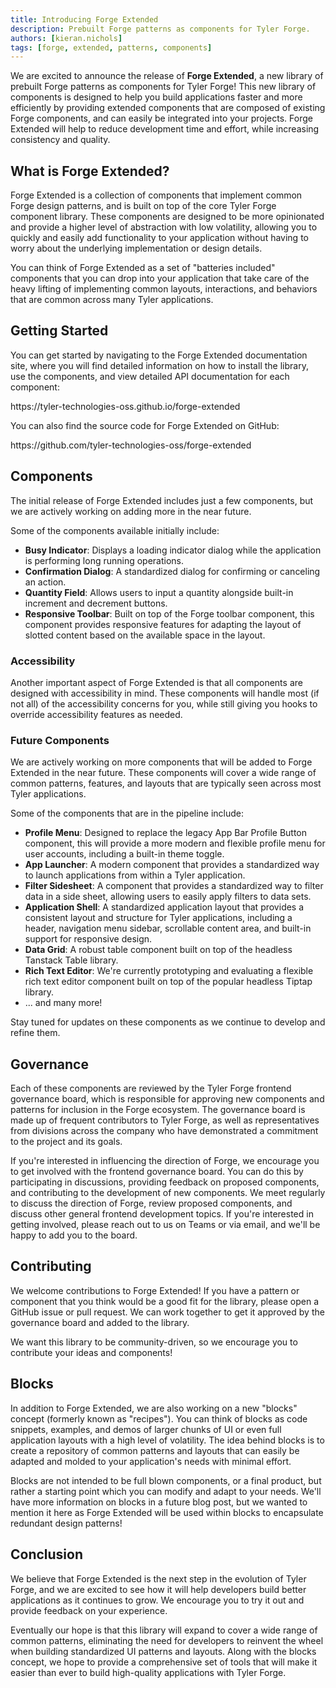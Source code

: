 ```yaml
---
title: Introducing Forge Extended
description: Prebuilt Forge patterns as components for Tyler Forge.
authors: [kieran.nichols]
tags: [forge, extended, patterns, components]
---
```


We are excited to announce the release of **Forge Extended**, a new library of prebuilt Forge patterns as components for Tyler Forge!
This new library of components is designed to help you build applications faster and more efficiently by providing extended components
that are composed of existing Forge components, and can easily be integrated into your projects. Forge Extended will help to reduce
development time and effort, while increasing consistency and quality.

<!-- truncate -->

## What is Forge Extended?

Forge Extended is a collection of components that implement common Forge design patterns, and is built on top of the core Tyler Forge component library.
These components are designed to be more opinionated and provide a higher level of abstraction with low volatility, allowing you to quickly and easily add functionality to your application without having to worry about the underlying implementation or design details.

You can think of Forge Extended as a set of "batteries included" components that you can drop into your application that take care of the heavy lifting of
implementing common layouts, interactions, and behaviors that are common across many Tyler applications.

## Getting Started

You can get started by navigating to the Forge Extended documentation site, where you will find detailed information on how to install the library, use the
components, and view detailed API documentation for each component:
<div>https://tyler-technologies-oss.github.io/forge-extended</div>

You can also find the source code for Forge Extended on GitHub:
<div>https://github.com/tyler-technologies-oss/forge-extended</div>

## Components

The initial release of Forge Extended includes just a few components, but we are actively working on adding more in the near future.

Some of the components available initially include:

- **Busy Indicator**: Displays a loading indicator dialog while the application is performing long running operations.
- **Confirmation Dialog**: A standardized dialog for confirming or canceling an action.
- **Quantity Field**: Allows users to input a quantity alongside built-in increment and decrement buttons.
- **Responsive Toolbar**: Built on top of the Forge toolbar component, this component provides responsive features for adapting the layout of slotted content based on the available space in the layout.

### Accessibility

Another important aspect of Forge Extended is that all components are designed with accessibility in mind. These components will handle most (if not all) of the accessibility concerns for you, while still giving you hooks to override accessibility features as needed.

### Future Components

We are actively working on more components that will be added to Forge Extended in the near future. These components will cover a wide range of common patterns, features, and layouts that are typically seen across most Tyler applications.

Some of the components that are in the pipeline include:

- **Profile Menu**: Designed to replace the legacy App Bar Profile Button component, this will provide a more modern and flexible profile menu for user accounts, including a built-in theme toggle.
- **App Launcher**: A modern component that provides a standardized way to launch applications from within a Tyler application.
- **Filter Sidesheet**: A component that provides a standardized way to filter data in a side sheet, allowing users to easily apply filters to data sets.
- **Application Shell**: A standardized application layout that provides a consistent layout and structure for Tyler applications, including a header, navigation menu sidebar, scrollable content area, and built-in support for responsive design.
- **Data Grid**: A robust table component built on top of the headless Tanstack Table library.
- **Rich Text Editor**: We're currently prototyping and evaluating a flexible rich text editor component built on top of the popular headless Tiptap library.
- ... and many more!

Stay tuned for updates on these components as we continue to develop and refine them.

## Governance

Each of these components are reviewed by the Tyler Forge frontend governance board, which is responsible for approving new components and patterns for inclusion in the Forge ecosystem. The governance board is made up of frequent contributors to Tyler Forge, as well as representatives from divisions across the company who have demonstrated a commitment to the project and its goals.

If you're interested in influencing the direction of Forge, we encourage you to get involved with the frontend governance board. You can do this by participating in discussions, providing feedback on proposed components, and contributing to the development of new components. We meet regularly to
discuss the direction of Forge, review proposed components, and discuss other general frontend development topics. If you're interested in getting involved, please reach out to us on Teams or via email, and we'll be happy to add you to the board.

## Contributing

We welcome contributions to Forge Extended! If you have a pattern or component that you think would be a good fit for the library, please open a GitHub issue or pull request. We can work together to get it approved by the governance board and added to the library.

We want this library to be community-driven, so we encourage you to contribute your ideas and components!

## Blocks

In addition to Forge Extended, we are also working on a new "blocks" concept (formerly known as "recipes"). You can think of blocks as code snippets, examples, and demos of larger chunks of UI or even full application layouts with a high level of volatility. The idea behind blocks is to create a
repository of common patterns and layouts that can easily be adapted and molded to your application's needs with minimal effort.

Blocks are not intended to be full blown components, or a final product, but rather a starting point which you can modify and adapt to your needs.
We'll have more information on blocks in a future blog post, but we wanted to mention it here as Forge Extended will be used within blocks to encapsulate redundant design patterns!

## Conclusion

We believe that Forge Extended is the next step in the evolution of Tyler Forge, and we are excited to see how it will help developers build better applications as it continues to grow. We encourage you to try it out and provide feedback on your experience.

Eventually our hope is that this library will expand to cover a wide range of common patterns, eliminating the need for developers to reinvent the wheel
when building standardized UI patterns and layouts. Along with the blocks concept, we hope to provide a comprehensive set of tools that will make it easier than ever to build high-quality applications with Tyler Forge.
